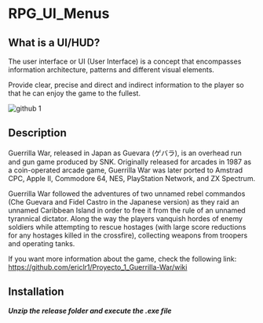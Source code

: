 # RPG_UI_Menus
## What is a UI/HUD?

The user interface or UI (User Interface) is a concept that encompasses information architecture, patterns and different visual elements.

Provide clear, precise and direct and indirect information to the player so that he can enjoy the game to the fullest.

![github 1](https://user-images.githubusercontent.com/99950345/223744802-a585a75e-b6bb-4b0b-8cbd-649268f35189.png)






## Description
Guerrilla War, released in Japan as Guevara (ゲバラ), is an overhead run and gun game produced by SNK. Originally released for arcades in 1987 as a coin-operated arcade game, Guerrilla War was later ported to Amstrad CPC, Apple II, Commodore 64, NES, PlayStation Network, and ZX Spectrum.

Guerrilla War followed the adventures of two unnamed rebel commandos (Che Guevara and Fidel Castro in the Japanese version) as they raid an unnamed Caribbean Island in order to free it from the rule of an unnamed tyrannical dictator. Along the way the players vanquish hordes of enemy soldiers while attempting to rescue hostages (with large score reductions for any hostages killed in the crossfire), collecting weapons from troopers and operating tanks.

If you want more information about the game, check the following link: https://github.com/ericlr1/Proyecto_1_Guerrilla-War/wiki

## Installation
**_Unzip the release folder and execute the .exe file_**
